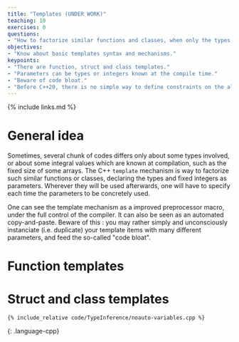 ```yaml
---
title: "Templates (UNDER WORK)"
teaching: 10
exercises: 0
questions:
- "How to factorize similar functions and classes, when only the types and sizes are changing ?"
objectives:
- "Know about basic templates syntax and mechanisms."
keypoints:
- "There are function, struct and class templates."
- "Parameters can be types or integers known at the compile time."
- "Beware of code bloat."
- "Before C++20, there is no simple way to define constraints on the allowed values for parameters."
---
```


{% include links.md %}

# General idea

Sometimes, several chunk of codes differs only about some types involved, or about some integral values which are known at compilation, such as the fixed size of some arrays. The C++ `template` mechanism is way to factorize such similar functions or classes, declaring the types and fixed integers as parameters. Wherever they will be used afterwards, one will have to specify each time the parameters to be concretely used.

One can see the template mechanism as a improved preprocessor macro, under the full control of the compiler. It can also be seen as an automated copy-and-paste. Beware of this : you may rather simply and unconsciously instanciate (i.e. duplicate) your template items with many different parameters, and feed the so-called "code bloat".

# Function templates

# Struct and class templates

~~~
{% include_relative code/TypeInference/noauto-variables.cpp %}
~~~
{: .language-cpp}
